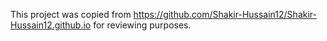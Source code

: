 This project was copied from https://github.com/Shakir-Hussain12/Shakir-Hussain12.github.io for reviewing purposes.